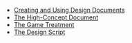 * [Creating and Using Design Documents](creaing-and-using-design-documents.md)
* [The High-Concept Document](the-high-concept-document.md)
* [The Game Treatment](the-game-treatment.md)
* [The Design Script](the-design-script.md)